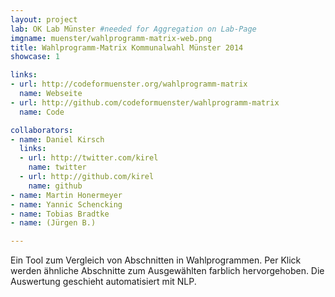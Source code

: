 ```yaml
---
layout: project
lab: OK Lab Münster #needed for Aggregation on Lab-Page
imgname: muenster/wahlprogramm-matrix-web.png
title: Wahlprogramm-Matrix Kommunalwahl Münster 2014
showcase: 1

links:
- url: http://codeformuenster.org/wahlprogramm-matrix
  name: Webseite
- url: http://github.com/codeformuenster/wahlprogramm-matrix
  name: Code

collaborators:
- name: Daniel Kirsch
  links:
  - url: http://twitter.com/kirel
    name: twitter
  - url: http://github.com/kirel
    name: github
- name: Martin Honermeyer
- name: Yannic Schencking
- name: Tobias Bradtke
- name: (Jürgen B.)

---
```


Ein Tool zum Vergleich von Abschnitten in Wahlprogrammen.
Per Klick werden ähnliche Abschnitte zum Ausgewählten farblich hervorgehoben.
Die Auswertung geschieht automatisiert mit NLP.
